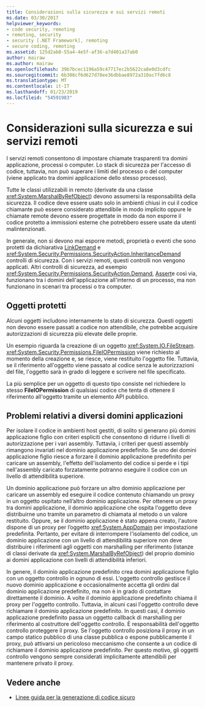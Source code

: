 ```yaml
---
title: Considerazioni sulla sicurezza e sui servizi remoti
ms.date: 03/30/2017
helpviewer_keywords:
- code security, remoting
- remoting, security
- security [.NET Framework], remoting
- secure coding, remoting
ms.assetid: 125d2ab8-55a4-4e5f-af36-a7d401a37ab0
author: mairaw
ms.author: mairaw
ms.openlocfilehash: 39b7bcec1196a59c47717ec2b5622ca8e0d3cdfc
ms.sourcegitcommit: 6b308cf6d627d78ee36dbbae8972a310ac7fd6c8
ms.translationtype: MT
ms.contentlocale: it-IT
ms.lasthandoff: 01/23/2019
ms.locfileid: "54591983"
---
```

# <a name="security-and-remoting-considerations"></a>Considerazioni sulla sicurezza e sui servizi remoti
I servizi remoti consentono di impostare chiamate trasparenti tra domini applicazione, processi o computer. Lo stack di sicurezza per l'accesso di codice, tuttavia, non può superare i limiti del processo o del computer (viene applicato tra domini applicazione dello stesso processo).  
  
 Tutte le classi utilizzabili in remoto (derivate da una classe <xref:System.MarshalByRefObject>) devono assumersi la responsabilità della sicurezza. Il codice deve essere usato solo in ambienti chiusi in cui il codice chiamante può essere considerato attendibile in modo implicito oppure le chiamate remote devono essere progettate in modo da non esporre il codice protetto a immissioni esterne che potrebbero essere usate da utenti malintenzionati.  
  
 In generale, non si devono mai esporre metodi, proprietà o eventi che sono protetti da dichiarativa [LinkDemand](../../../docs/framework/misc/link-demands.md) e <xref:System.Security.Permissions.SecurityAction.InheritanceDemand> controlli di sicurezza. Con i servizi remoti, questi controlli non vengono applicati. Altri controlli di sicurezza, ad esempio <xref:System.Security.Permissions.SecurityAction.Demand>, [Assert](../../../docs/framework/misc/using-the-assert-method.md)e così via, funzionano tra i domini dell'applicazione all'interno di un processo, ma non funzionano in scenari tra processi o tra computer.  
  
## <a name="protected-objects"></a>Oggetti protetti  
 Alcuni oggetti includono internamente lo stato di sicurezza. Questi oggetti non devono essere passati a codice non attendibile, che potrebbe acquisire autorizzazioni di sicurezza più elevate delle proprie.  
  
 Un esempio riguarda la creazione di un oggetto <xref:System.IO.FileStream>. <xref:System.Security.Permissions.FileIOPermission> viene richiesto al momento della creazione e, se riesce, viene restituito l'oggetto file. Tuttavia, se il riferimento all'oggetto viene passato al codice senza le autorizzazioni del file, l'oggetto sarà in grado di leggere e scrivere nel file specificato.  
  
 La più semplice per un oggetto di questo tipo consiste nel richiedere lo stesso **FileIOPermission** di qualsiasi codice che tenta di ottenere il riferimento all'oggetto tramite un elemento API pubblico.  
  
## <a name="application-domain-crossing-issues"></a>Problemi relativi a diversi domini applicazioni  
 Per isolare il codice in ambienti host gestiti, di solito si generano più domini applicazione figlio con criteri espliciti che consentono di ridurre i livelli di autorizzazione per i vari assembly. Tuttavia, i criteri per questi assembly rimangono invariati nel dominio applicazione predefinito. Se uno dei domini applicazione figlio riesce a forzare il dominio applicazione predefinito per caricare un assembly, l'effetto dell'isolamento del codice si perde e i tipi nell'assembly caricato forzatamente potranno eseguire il codice con un livello di attendibilità superiore.  
  
 Un dominio applicazione può forzare un altro dominio applicazione per caricare un assembly ed eseguire il codice contenuto chiamando un proxy in un oggetto ospitato nell’altro dominio applicazione. Per ottenere un proxy tra domini applicazione, il dominio applicazione che ospita l'oggetto deve distribuirne uno tramite un parametro di chiamata al metodo o un valore restituito. Oppure, se il dominio applicazione è stato appena creato, l'autore dispone di un proxy per l’oggetto <xref:System.AppDomain> per impostazione predefinita. Pertanto, per evitare di interrompere l'isolamento del codice, un dominio applicazione con un livello di attendibilità superiore non deve distribuire i riferimenti agli oggetti con marshalling per riferimento (istanze di classi derivate da <xref:System.MarshalByRefObject>) del proprio dominio ai domini applicazione con livelli di attendibilità inferiori.  
  
 In genere, il dominio applicazione predefinito crea domini applicazione figlio con un oggetto controllo in ognuno di essi. L'oggetto controllo gestisce il nuovo dominio applicazione e occasionalmente accetta gli ordini dal dominio applicazione predefinito, ma non è in grado di contattare direttamente il dominio. A volte il dominio applicazione predefinito chiama il proxy per l'oggetto controllo. Tuttavia, in alcuni casi l'oggetto controllo deve richiamare il dominio applicazione predefinito. In questi casi, il dominio applicazione predefinito passa un oggetto callback di marshalling per riferimento al costruttore dell'oggetto controllo. È responsabilità dell'oggetto controllo proteggere il proxy. Se l'oggetto controllo posiziona il proxy in un campo statico pubblico di una classe pubblica o espone pubblicamente il proxy, può attivarsi un pericoloso meccanismo che consente a un codice di richiamare il dominio applicazione predefinito. Per questo motivo, gli oggetti controllo vengono sempre considerati implicitamente attendibili per mantenere privato il proxy.  
  
## <a name="see-also"></a>Vedere anche
- [Linee guida per la generazione di codice sicuro](../../../docs/standard/security/secure-coding-guidelines.md)
